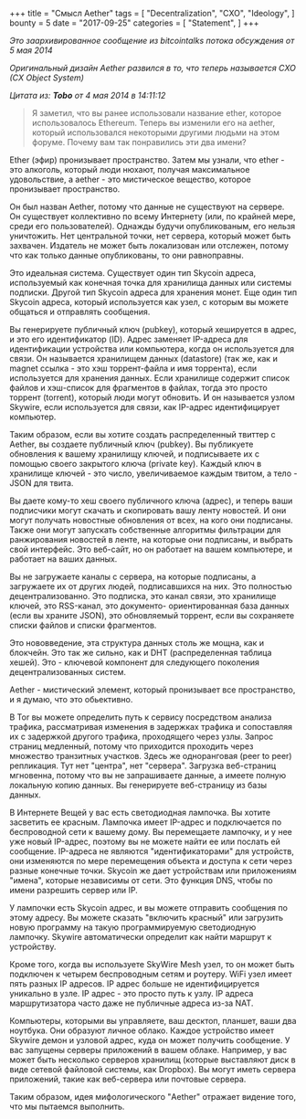+++
title = "Смысл Aether"
tags = [
    "Decentralization",
    "CXO",
    "Ideology",
]
bounty = 5
date = "2017-09-25"
categories = [
    "Statement",
]
+++

*Это заархивированное сообщение из bitcointalks потока обсуждения от 5 мая 2014*

*Оригинальный дизайн Aether развился в то, что теперь называется CXO (CX Object System)*

*Цитата из: **Tobo** от 4 мая 2014 в 14:11:12*
> Я заметил, что вы ранее использовали название ether, которое использовалось
Ethereum. Теперь вы изменили его на aether, который использовался некоторыми
другими людьми на этом форуме. Почему вам так понравились эти два имени?

Ether (эфир) пронизывает пространство. Затем мы узнали, что ether - это алкоголь,
который люди нюхают, получая максимальное удовольствие, а aether - это
мистическое вещество, которое пронизывает пространство.

Он был назван Aether, потому что данные не существуют на сервере. Он существует
коллективно по всему Интернету (или, по крайней мере, среди его пользователей).
Однажды будучи опубликованым, его нельзя уничтожить. Нет центральной точки, нет
сервера, который может быть захвачен. Издатель не может быть локализован или
отслежен, потому что как только данные опубликованы, то они равноправны.

Это идеальная система. Существует один тип Skycoin адреса, используемый как
конечная точка для хранилища данных или системы подписки. Другой тип Skycoin
адреса для хранения монет. Еще один тип Skycoin адреса, который используется
как узел, с которым вы можете общаться и отправлять сообщения.

Вы генерируете публичный ключ (pubkey), который хешируется в адрес, и это его
идентификатор (ID). Адрес заменяет IP-адреса для идентификации устройства или
компьютера, когда он используется для связи. Он называется хранилищем данных
(datastore) (так же, как и magnet ссылка - это хэш торрент-файла и имя торрента),
если используется для хранения данных. Если хранилище содержит список файлов и
хэш-список для фрагментов в файлах, тогда это просто торрент (torrent), который
люди могут обновить. И он называется узлом Skywire, если используется для связи,
как IP-адрес идентифицирует компьютер.

Таким образом, если вы хотите создать распределенный твиттер с Aether, вы создаете
публичный ключ (pubkey). Вы публикуете обновления к вашему хранилищу ключей, и
подписываете их с помощью своего закрытого ключа (private key). Каждый ключ в
хранилище ключей - это число, увеличиваемое каждым твитом, а тело - JSON для твита.

Вы даете кому-то хеш своего публичного ключа (адрес), и теперь ваши подписчики
могут скачать и скопировать вашу ленту новостей. И они могут получать новостные
обновления от всех, на кого они подписаны. Также они могут запускать собственные
алгоритмы фильтрации для ранжирования новостей в ленте, на которые они подписаны,
и выбрать свой интерфейс. Это веб-сайт, но он работает на вашем компьютере, и
работает на ваших данных.

Вы не загружаете каналы с сервера, на которые подписаны, а загружаете их от
других людей, подписавшихся на них. Это полностью децентрализованно. Это
подписка, это канал связи, это хранилище ключей, это RSS-канал, это документо-
ориентированная база данных (если вы храните JSON), это обновляемый торрент,
если вы сохраняете списки файлов и списки фрагментов.

Это нововведение, эта структура данных столь же мощна, как и блокчейн. Это так
же сильно, как и DHT (распределенная таблица хешей). Это - ключевой компонент
для следующего поколения децентрализованных систем.

Aether - мистический элемент, который пронизывает все пространство, и я думаю,
что это обьективно.

В Tor вы можете определить путь к сервису посредством анализа трафика,
рассматривая изменения в задержках трафика и сопоставляя их с задержкой
другого трафика, проходящего через узлы. Запрос страниц медленный, потому что
приходится проходить через множество транзитных участков. Здесь же одноранговая
(peer to peer) репликация. Тут нет "центра", нет "сервера". Загрузка веб-страниц
мгновенна, потому что вы не запрашиваете данные, а имеете полную локальную
копию данных. Вы генерируете веб-страницу из базы данных.

В Интернете Вещей у вас есть светодиодная лампочка. Вы хотите засветить ее
красным. Лампочка имеет IP-адрес и подключается по беспроводной сети к вашему
дому. Вы перемещаете лампочку, и у нее уже новый IP-адрес, поэтому вы
не можете найти ее или послать ей сообщение. IP-адреса не являются
"идентификаторами" для устройств, они изменяются по мере перемещения объекта и
доступа к сети через разные конечные точки. Skycoin же дает устройствам или
приложениям "имена", которые независимы от сети. Это функция DNS, чтобы по
имени разрешить сервер или IP.

У лампочки есть Skycoin адрес, и вы можете отправить сообщения по этому адресу.
Вы можете сказать "включить красный" или загрузить новую программу на такую
программируемую светодиодную лампочку. Skywire автоматически определит как
найти маршрут к устройству.

Кроме того, когда вы используете SkyWire Mesh узел, то он может быть подключен
к четырем беспроводным сетям и роутеру. WiFi узел имеет пять разных IP адресов.
IP адрес больше не идентифицируется уникально в узле. IP адрес - это просто
путь к узлу. IP адреса маршрутизатора часто даже не публичные адреса из-за NAT.

Компьютеры, которыми вы управляете, ваш десктоп, планшет, ваши два
ноутбука. Они образуют личное облако. Каждое устройство имеет Skywire демон и
узловой адрес, куда он может получить сообщение. У вас запущены серверы
приложений в вашем облаке. Например, у вас может быть несколько серверов хранилищ
(которые выставляют диск в виде сетевой файловой системы, как Dropbox). Вы
могут иметь сервера приложений, такие как веб-сервера или почтовые сервера.

Таким образом, идея мифологического "Aether" отражает видение того, что мы
пытаемся выполнить.
